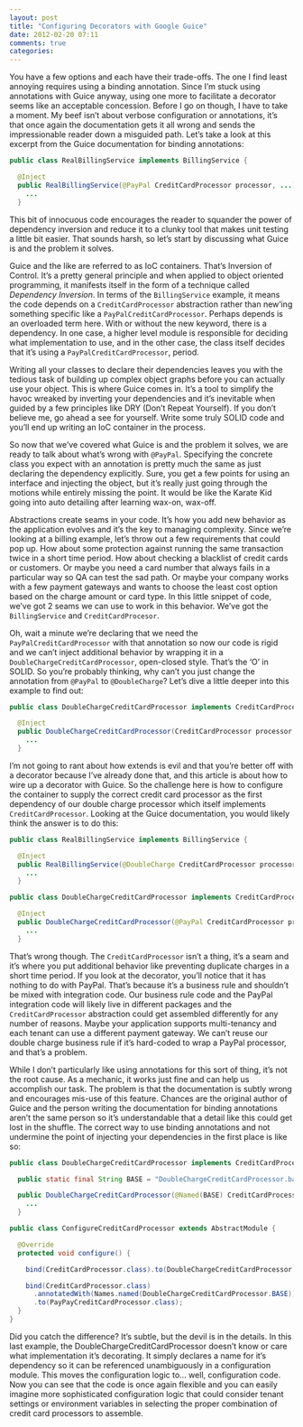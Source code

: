 ```yaml
---
layout: post
title: "Configuring Decorators with Google Guice"
date: 2012-02-20 07:11
comments: true
categories: 
---
```


You have a few options and each have their trade-offs. The one I find least annoying requires using a binding annotation. Since I’m stuck using annotations with Guice anyway, using one more to facilitate a decorator seems like an acceptable concession. Before I go on though, I have to take a moment. My beef isn’t about verbose configuration or annotations, it’s that once again the documentation gets it all wrong and sends the impressionable reader down a misguided path. Let’s take a look at this excerpt from the Guice documentation for binding annotations:

``` java
public class RealBillingService implements BillingService {

  @Inject
  public RealBillingService(@PayPal CreditCardProcessor processor, ...) {
    ...
  }
```

This bit of innocuous code encourages the reader to squander the power of dependency inversion and reduce it to a clunky tool that makes unit testing a little bit easier. That sounds harsh, so let’s start by discussing what Guice is and the problem it solves.

Guice and the like are referred to as IoC containers. That’s Inversion of Control. It’s a pretty general principle and when applied to object oriented programming, it manifests itself in the form of a technique called _Dependency Inversion_. In terms of the `BillingService` example, it means the code depends on a `CreditCardProcessor` abstraction rather than new‘ing something specific like a `PayPalCreditCardProcessor`. Perhaps depends is an overloaded term here. With or without the new keyword, there is a dependency. In one case, a higher level module is responsible for deciding what implementation to use, and in the other case, the class itself decides that it’s using a `PayPalCreditCardProcessor`, period.

Writing all your classes to declare their dependencies leaves you with the tedious task of building up complex object graphs before you can actually use your object. This is where Guice comes in. It’s a tool to simplify the havoc wreaked by inverting your dependencies and it’s inevitable when guided by a few principles like DRY (Don’t Repeat Yourself). If you don’t believe me, go ahead a see for yourself. Write some truly SOLID code and you’ll end up writing an IoC container in the process.

So now that we’ve covered what Guice is and the problem it solves, we are ready to talk about what’s wrong with `@PayPal`. Specifying the concrete class you expect with an annotation is pretty much the same as just declaring the dependency explicitly. Sure, you get a few points for using an interface and injecting the object, but it’s really just going through the motions while entirely missing the point. It would be like the Karate Kid going into auto detailing after learning wax-on, wax-off.

Abstractions create seams in your code. It’s how you add new behavior as the application evolves and it’s the key to managing complexity. Since we’re looking at a billing example, let’s throw out a few requirements that could pop up. How about some protection against running the same transaction twice in a short time period. How about checking a blacklist of credit cards or customers. Or maybe you need a card number that always fails in a particular way so QA can test the sad path. Or maybe your company works with a few payment gateways and wants to choose the least cost option based on the charge amount or card type. In this little snippet of code, we’ve got 2 seams we can use to work in this behavior. We’ve got the `BillingService` and `CreditCardProcesor`.

Oh, wait a minute we’re declaring that we need the `PayPalCreditCardProcessor` with that annotation so now our code is rigid and we can’t inject additional behavior by wrapping it in a `DoubleChargeCreditCardProcessor`, open-closed style. That’s the ‘O’ in SOLID. So you’re probably thinking, why can’t you just change the annotation from `@PayPal` to `@DoubleCharge`? Let’s dive a little deeper into this example to find out:

``` java
public class DoubleChargeCreditCardProcessor implements CreditCardProcessor {

  @Inject
  public DoubleChargeCreditCardProcessor(CreditCardProcessor processor, ...) {
    ...
  }
```

I’m not going to rant about how extends is evil and that you’re better off with a decorator because I’ve already done that, and this article is about how to wire up a decorator with Guice. So the challenge here is how to configure the container to supply the correct credit card processor as the first dependency of our double charge processor which itself implements `CreditCardProcessor`. Looking at the Guice documentation, you would likely think the answer is to do this:

``` java
public class RealBillingService implements BillingService {

  @Inject
  public RealBillingService(@DoubleCharge CreditCardProcessor processor, ...) {
    ...
  }
```

``` java
public class DoubleChargeCreditCardProcessor implements CreditCardProcessor {

  @Inject
  public DoubleChargeCreditCardProcessor(@PayPal CreditCardProcessor processor, ...) {
    ...
  }
```

That’s wrong though. The `CreditCardProcessor` isn’t a thing, it’s a seam and it’s where you put additional behavior like preventing duplicate charges in a short time period. If you look at the decorator, you’ll notice that it has nothing to do with PayPal. That’s because it’s a business rule and shouldn’t be mixed with integration code. Our business rule code and the PayPal integration code will likely live in different packages and the `CreditCardProcessor` abstraction could get assembled differently for any number of reasons. Maybe your application supports multi-tenancy and each tenant can use a different payment gateway. We can’t reuse our double charge business rule if it’s hard-coded to wrap a PayPal processor, and that’s a problem.

While I don’t particularly like using annotations for this sort of thing, it’s not the root cause. As a mechanic, it works just fine and can help us accomplish our task. The problem is that the documentation is subtly wrong and encourages mis-use of this feature. Chances are the original author of Guice and the person writing the documentation for binding annotations aren’t the same person so it’s understandable that a detail like this could get lost in the shuffle. The correct way to use binding annotations and not undermine the point of injecting your dependencies in the first place is like so:

``` java
public class DoubleChargeCreditCardProcessor implements CreditCardProcessor {

  public static final String BASE = "DoubleChargeCreditCardProcessor.base";

  public DoubleChargeCreditCardProcessor(@Named(BASE) CreditCardProcessor processor, ...) {
    ...
  }
```

``` java
public class ConfigureCreditCardProcessor extends AbstractModule {

  @Override
  protected void configure() {

    bind(CreditCardProcessor.class).to(DoubleChargeCreditCardProcessor.class);

    bind(CreditCardProcessor.class)
      .annotatedWith(Names.named(DoubleChargeCreditCardProcessor.BASE))
      .to(PayPayCreditCardProcessor.class);
  }
}
```

Did you catch the difference? It’s subtle, but the devil is in the details. In this last example, the DoubleChargeCreditCardProcessor doesn’t know or care what implementation it’s decorating. It simply declares a name for it’s dependency so it can be referenced unambiguously in a configuration module. This moves the configuration logic to… well, configuration code. Now you can see that the code is once again flexible and you can easily imagine more sophisticated configuration logic that could consider tenant settings or environment variables in selecting the proper combination of credit card processors to assemble.